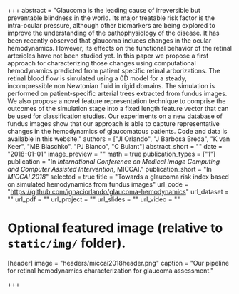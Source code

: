 +++
abstract = "Glaucoma is the leading cause of irreversible but preventable blindness in the world. Its major treatable risk factor is the intra-ocular pressure, although other biomarkers are being explored to improve the understanding of the pathophysiology of the disease. It has been recently observed that glaucoma induces changes in the ocular hemodynamics. However, its effects on the functional behavior of the retinal arterioles have not been studied yet. In this paper we propose a first approach for characterizing those changes using computational hemodynamics predicted from patient specific retinal arborizations. The retinal blood flow is simulated using a 0D model for a steady, incompressible non Newtonian fluid in rigid domains. The simulation is performed on patient-specific arterial trees extracted from fundus images. We also propose a novel feature representation technique to comprise the outcomes of the simulation stage into a fixed length feature vector that can be used for classification studies. Our experiments on a new database of fundus images show that our approach is able to capture representative changes in the hemodynamics of glaucomatous patients. Code and data is available in this website."
authors = ["JI Orlando", "J Barbosa Breda", "K van Keer", "MB Blaschko", "PJ Blanco", "C Bulant"]
abstract_short = ""
date = "2018-01-01"
image_preview = ""
math = true
publication_types = ["1"]
publication = "In *International Conference on Medical Image Computing and Computer Assisted Intervention*, MICCAI."
publication_short = "In *MICCAI 2018*"
selected = true
title = "Towards a glaucoma risk index based on simulated hemodynamics from fundus images"
url_code = "https://github.com/ignaciorlando/glaucoma-hemodynamics"
url_dataset = ""
url_pdf = ""
url_project = ""
url_slides = ""
url_video = ""


# Optional featured image (relative to `static/img/` folder).
[header]
image = "headers/miccai2018header.png"
caption = "Our pipeline for retinal hemodynamics characterization for glaucoma assessment."

+++
